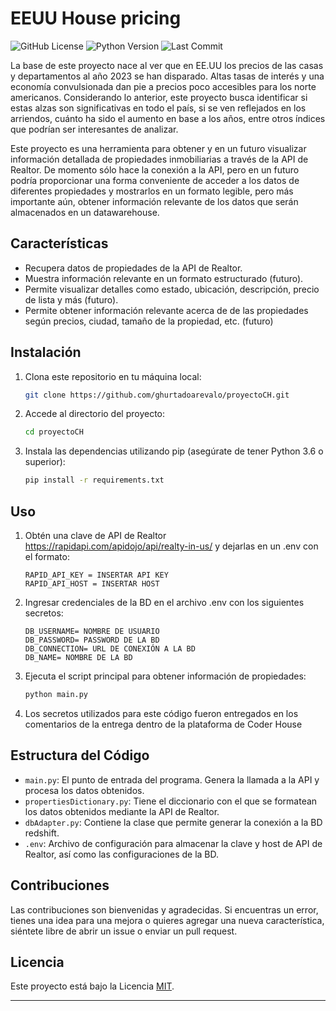 # EEUU House pricing

![GitHub License](https://img.shields.io/github/license/ghurtadoarevalo/proyectoCH)
![Python Version](https://img.shields.io/badge/python-%3E%3D3.6-blue)
![Last Commit](https://img.shields.io/github/last-commit/ghurtadoarevalo/proyectoCH)

La base de este proyecto nace al ver que en EE.UU los precios de las casas y departamentos al año 2023 se han disparado. Altas tasas de interés y una economía convulsionada dan pie a precios poco accesibles para los norte americanos. Considerando lo anterior, este proyecto busca identificar si estas alzas son significativas en todo el país, si se ven reflejados en los arriendos, cuánto ha sido el aumento en base a los años, entre otros índices que podrían ser interesantes de analizar.

Este proyecto es una herramienta para obtener y en un futuro visualizar información detallada de propiedades inmobiliarias a través de la API de Realtor. De momento sólo hace la conexión a la API, pero en un futuro podría proporcionar una forma conveniente de acceder a los datos de diferentes propiedades y mostrarlos en un formato legible, pero más importante aún, obtener información relevante de los datos que serán almacenados en un datawarehouse. 

## Características

- Recupera datos de propiedades de la API de Realtor.
- Muestra información relevante en un formato estructurado (futuro).
- Permite visualizar detalles como estado, ubicación, descripción, precio de lista y más (futuro).
- Permite obtener información relevante acerca de de las propiedades según precios, ciudad, tamaño de la propiedad, etc. (futuro)


## Instalación

1. Clona este repositorio en tu máquina local:

   ```bash
   git clone https://github.com/ghurtadoarevalo/proyectoCH.git
   ```

2. Accede al directorio del proyecto:

   ```bash
   cd proyectoCH
   ```

3. Instala las dependencias utilizando pip (asegúrate de tener Python 3.6 o superior):

   ```bash
   pip install -r requirements.txt
   ```

## Uso

1. Obtén una clave de API de Realtor https://rapidapi.com/apidojo/api/realty-in-us/ y dejarlas en un .env con el formato:
    
    ```plaintext
    RAPID_API_KEY = INSERTAR API KEY
    RAPID_API_HOST = INSERTAR HOST 
    ```

2. Ingresar credenciales de la BD en el archivo .env con los siguientes secretos:

   ```plaintext
   DB_USERNAME= NOMBRE DE USUARIO
   DB_PASSWORD= PASSWORD DE LA BD
   DB_CONNECTION= URL DE CONEXIÓN A LA BD
   DB_NAME= NOMBRE DE LA BD
   ```

3. Ejecuta el script principal para obtener información de propiedades:

   ```bash
   python main.py
   ```

4. Los secretos utilizados para este código fueron entregados en los comentarios de la entrega dentro de la plataforma de Coder House

## Estructura del Código

- `main.py`: El punto de entrada del programa. Genera la llamada a la API y procesa los datos obtenidos.
- `propertiesDictionary.py`: Tiene el diccionario con el que se formatean los datos obtenidos mediante la API de Realtor. 
- `dbAdapter.py`: Contiene la clase que permite generar la conexión a la BD redshift. 
- `.env`: Archivo de configuración para almacenar la clave y host de API de Realtor, así como las configuraciones de la BD.

## Contribuciones

Las contribuciones son bienvenidas y agradecidas. Si encuentras un error, tienes una idea para una mejora o quieres agregar una nueva característica, siéntete libre de abrir un issue o enviar un pull request.

## Licencia

Este proyecto está bajo la Licencia [MIT](LICENSE).

---